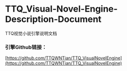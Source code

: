 # TTQ_Visual-Novel-Engine-Description-Document
TTQ视觉小说引擎说明文档

### 引擎Github链接：
[https://github.com/TTQWNTian/TTQ_VisualNovelEngine](https://github.com/TTQWNTian/TTQ_VisualNovelEngine)